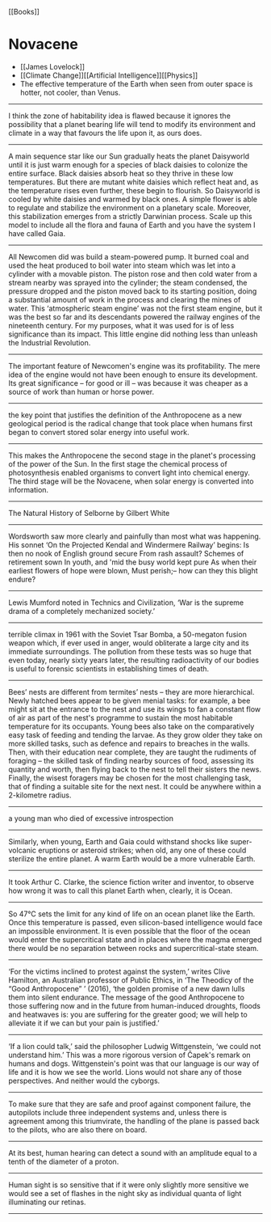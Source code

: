 [[Books]]
# Novacene
- [[James Lovelock]]
- [[Climate Change]][[Artificial Intelligence]][[Physics]]
- The effective temperature of the Earth when seen from outer space is hotter, not cooler, than Venus.
*****

I think the zone of habitability idea is flawed because it ignores the possibility that a planet bearing life will tend to modify its environment and climate in a way that favours the life upon it, as ours does.
*****

A main sequence star like our Sun gradually heats the planet Daisyworld until it is just warm enough for a species of black daisies to colonize the entire surface. Black daisies absorb heat so they thrive in these low temperatures. But there are mutant white daisies which reflect heat and, as the temperature rises even further, these begin to flourish. So Daisyworld is cooled by white daisies and warmed by black ones. A simple flower is able to regulate and stabilize the environment on a planetary scale. Moreover, this stabilization emerges from a strictly Darwinian process.
Scale up this model to include all the flora and fauna of Earth and you have the system I have called Gaia.
*****

All Newcomen did was build a steam-powered pump. It burned coal and used the heat produced to boil water into steam which was let into a cylinder with a movable piston. The piston rose and then cold water from a stream nearby was sprayed into the cylinder; the steam condensed, the pressure dropped and the piston moved back to its starting position, doing a substantial amount of work in the process and clearing the mines of water. This ‘atmospheric steam engine’ was not the first steam engine, but it was the best so far and its descendants powered the railway engines of the nineteenth century. For my purposes, what it was used for is of less significance than its impact.
This little engine did nothing less than unleash the Industrial Revolution.
*****

The important feature of Newcomen's engine was its profitability. The mere idea of the engine would not have been enough to ensure its development. Its great significance – for good or ill – was because it was cheaper as a source of work than human or horse power.
*****

the key point that justifies the definition of the Anthropocene as a new geological period is the radical change that took place when humans first began to convert stored solar energy into useful work.
*****

This makes the Anthropocene the second stage in the planet's processing of the power of the Sun. In the first stage the chemical process of photosynthesis enabled organisms to convert light into chemical energy. The third stage will be the Novacene, when solar energy is converted into information.
*****

The Natural History of Selborne by Gilbert White
*****

Wordsworth saw more clearly and painfully than most what was happening. His sonnet ‘On the Projected Kendal and Windermere Railway’ begins:
Is then no nook of English ground secure
From rash assault? Schemes of retirement sown
In youth, and 'mid the busy world kept pure
As when their earliest flowers of hope were blown,
Must perish;– how can they this blight endure?
*****

Lewis Mumford noted in Technics and Civilization, ‘War is the supreme drama of a completely mechanized society.’
*****

terrible climax in 1961 with the Soviet Tsar Bomba, a 50-megaton fusion weapon which, if ever used in anger, would obliterate a large city and its immediate surroundings. The pollution from these tests was so huge that even today, nearly sixty years later, the resulting radioactivity of our bodies is useful to forensic scientists in establishing times of death.
*****

Bees’ nests are different from termites’ nests – they are more hierarchical. Newly hatched bees appear to be given menial tasks: for example, a bee might sit at the entrance to the nest and use its wings to fan a constant flow of air as part of the nest's programme to sustain the most habitable temperature for its occupants. Young bees also take on the comparatively easy task of feeding and tending the larvae. As they grow older they take on more skilled tasks, such as defence and repairs to breaches in the walls. Then, with their education near complete, they are taught the rudiments of foraging – the skilled task of finding nearby sources of food, assessing its quantity and worth, then flying back to the nest to tell their sisters the news. Finally, the wisest foragers may be chosen for the most challenging task, that of finding a suitable site for the next nest. It could be anywhere within a 2-kilometre radius.
*****

a young man who died of excessive introspection
*****

Similarly, when young, Earth and Gaia could withstand shocks like super-volcanic eruptions or asteroid strikes; when old, any one of these could sterilize the entire planet. A warm Earth would be a more vulnerable Earth.
*****

It took Arthur C. Clarke, the science fiction writer and inventor, to observe how wrong it was to call this planet Earth when, clearly, it is Ocean.
*****

So 47°C sets the limit for any kind of life on an ocean planet like the Earth. Once this temperature is passed, even silicon-based intelligence would face an impossible environment. It is even possible that the floor of the ocean would enter the supercritical state and in places where the magma emerged there would be no separation between rocks and supercritical-state steam.
*****

‘For the victims inclined to protest against the system,’ writes Clive Hamilton, an Australian professor of Public Ethics, in ‘The Theodicy of the “Good Anthropocene” ’ (2016), ‘the golden promise of a new dawn lulls them into silent endurance. The message of the good Anthropocene to those suffering now and in the future from human-induced droughts, floods and heatwaves is: you are suffering for the greater good; we will help to alleviate it if we can but your pain is justified.’
*****

‘If a lion could talk,’ said the philosopher Ludwig Wittgenstein, ‘we could not understand him.’ This was a more rigorous version of Čapek's remark on humans and dogs. Wittgenstein's point was that our language is our way of life and it is how we see the world. Lions would not share any of those perspectives. And neither would the cyborgs.
*****

To make sure that they are safe and proof against component failure, the autopilots include three independent systems and, unless there is agreement among this triumvirate, the handling of the plane is passed back to the pilots, who are also there on board.
*****

At its best, human hearing can detect a sound with an amplitude equal to a tenth of the diameter of a proton.
*****

Human sight is so sensitive that if it were only slightly more sensitive we would see a set of flashes in the night sky as individual quanta of light illuminating our retinas.
*****
